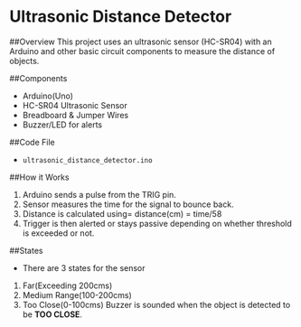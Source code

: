 # Ultrasonic Distance Detector

##Overview
This project uses an ultrasonic sensor (HC-SR04) with an Arduino and other basic circuit components to measure the distance of objects.


##Components
- Arduino(Uno)
- HC-SR04 Ultrasonic Sensor
- Breadboard & Jumper Wires
- Buzzer/LED for alerts

##Code File
- `ultrasonic_distance_detector.ino`

##How it Works
1. Arduino sends a pulse from the TRIG pin. 
2. Sensor measures the time for the signal to bounce back. 
3. Distance is calculated using= distance(cm) = time/58 
4. Trigger is then alerted or stays passive depending on whether threshold is exceeded or not.

##States
- There are 3 states for the sensor

1. Far(Exceeding 200cms)
2. Medium Range(100-200cms)
3. Too Close(0-100cms) Buzzer is sounded when the object is detected to be **TOO CLOSE**.
